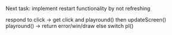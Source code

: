 Next task:  implement restart functionality by not refreshing

respond to click -> get click and playround() then updateScreen()
playround() -> return error/win/draw else switch pl()
